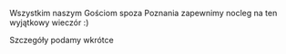Wszystkim naszym Gościom spoza Poznania zapewnimy nocleg na ten wyjątkowy wieczór :)

Szczegóły podamy wkrótce
